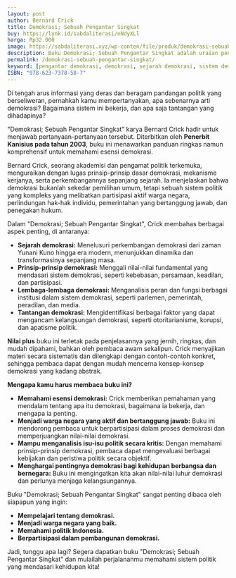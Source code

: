 ```yaml
---
layout: post
author: Bernard Crick
title: Demokrasi; Sebuah Pengantar Singkat
buy: https://lynk.id/sabdaliterasi/nNdyXLl
harga: Rp32.000
image: https://sabdaliterasi.xyz/wp-conten/file/produk/demokrasi-sebuah-pengantar-singkat.jpg
description: Buku Demokrasi; Sebuah Pengantar Singkat adalah uraian pendek tentang sejarah doktrin dan praktik demokrasi
permalink: /demokrasi-sebuah-pengantar-singkat/
keyword: [pengantar demokrasi, demokrasi, sejarah demokrasi, sistem demokrasi, penerapan demokrasi, buku tentang demokrasi]
ISBN: "978-623-7378-58-7"
---
```

<p>Di tengah arus informasi yang deras dan beragam pandangan politik yang berseliweran, pernahkah kamu mempertanyakan, apa sebenarnya arti demokrasi? Bagaimana sistem ini bekerja, dan apa saja tantangan yang dihadapinya?</p><p>"Demokrasi; Sebuah Pengantar Singkat" karya Bernard Crick hadir untuk menjawab pertanyaan-pertanyaan tersebut. Diterbitkan oleh <strong>Penerbit Kanisius pada tahun 2003</strong>, buku ini menawarkan panduan ringkas namun komprehensif untuk memahami esensi demokrasi.</p><p>Bernard Crick, seorang akademisi dan pengamat politik terkemuka, menguraikan dengan lugas prinsip-prinsip dasar demokrasi, mekanisme kerjanya, serta perkembangannya sepanjang sejarah. Ia menjelaskan bahwa demokrasi bukanlah sekedar pemilihan umum, tetapi sebuah sistem politik yang kompleks yang melibatkan partisipasi aktif warga negara, perlindungan hak-hak individu, pemerintahan yang bertanggung jawab, dan penegakan hukum.</p><p>Dalam "Demokrasi; Sebuah Pengantar Singkat", Crick membahas berbagai aspek penting, di antaranya:</p><ul><li><strong>Sejarah demokrasi:</strong> Menelusuri perkembangan demokrasi dari zaman Yunani Kuno hingga era modern, menunjukkan dinamika dan transformasinya sepanjang masa.</li><li><strong>Prinsip-prinsip demokrasi:</strong> Menggali nilai-nilai fundamental yang mendasari sistem demokrasi, seperti kebebasan, persamaan, keadilan, dan partisipasi.</li><li><strong>Lembaga-lembaga demokrasi:</strong> Menganalisis peran dan fungsi berbagai institusi dalam sistem demokrasi, seperti parlemen, pemerintah, peradilan, dan media.</li><li><strong>Tantangan demokrasi:</strong> Mengidentifikasi berbagai faktor yang dapat mengancam kelangsungan demokrasi, seperti otoritarianisme, korupsi, dan apatisme politik.</li></ul><p><strong>Nilai plus</strong> buku ini terletak pada penjelasannya yang jernih, ringkas, dan mudah dipahami, bahkan oleh pembaca awam sekalipun. Crick menyajikan materi secara sistematis dan dilengkapi dengan contoh-contoh konkret, sehingga pembaca dapat dengan mudah mencerna konsep-konsep demokrasi yang kadang abstrak.</p><p><strong>Mengapa kamu harus membaca buku ini?</strong></p><ul><li><strong>Memahami esensi demokrasi:</strong> Crick memberikan pemahaman yang mendalam tentang apa itu demokrasi, bagaimana ia bekerja, dan mengapa ia penting.</li><li><strong>Menjadi warga negara yang aktif dan bertanggung jawab:</strong> Buku ini mendorong pembaca untuk berpartisipasi dalam proses demokrasi dan memperjuangkan nilai-nilai demokrasi.</li><li><strong>Mampu menganalisis isu-isu politik secara kritis:</strong> Dengan memahami prinsip-prinsip demokrasi, pembaca dapat mengevaluasi berbagai kebijakan dan peristiwa politik secara objektif.</li><li><strong>Menghargai pentingnya demokrasi bagi kehidupan berbangsa dan bernegara:</strong> Buku ini mengingatkan kita akan nilai-nilai luhur demokrasi dan perlunya menjaga kelangsungannya.</li></ul><p>Buku "Demokrasi; Sebuah Pengantar Singkat" sangat penting dibaca oleh siapapun yang ingin:</p><ul><li><strong>Mempelajari tentang demokrasi.</strong></li><li><strong>Menjadi warga negara yang baik.</strong></li><li><strong>Memahami politik Indonesia.</strong></li><li><strong>Berpartisipasi dalam pembangunan demokrasi.</strong></li></ul><p>Jadi, tunggu apa lagi? Segera dapatkan buku "Demokrasi; Sebuah Pengantar Singkat" dan mulailah perjalananmu memahami sistem politik yang mendasari kehidupan kita!</p>

